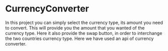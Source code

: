 # CurrencyConverter

In this project you can simply select the currency type, its amount you need to convert. This will provide you the amount that you wanted of the currency type. Here it also provide the swap button, in order to interchange the two countries currency type. Here we have used an api of currency converter. 
